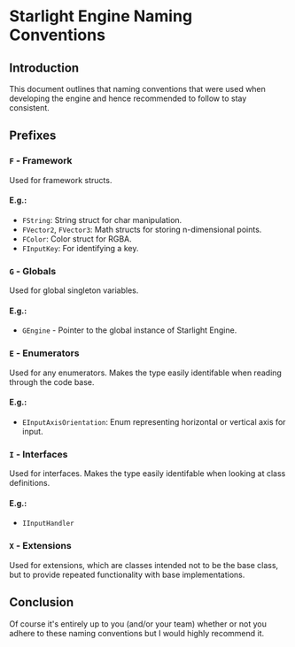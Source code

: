 # Starlight Engine Naming Conventions

## Introduction
This document outlines that naming conventions that were used when developing the engine and hence recommended to follow to stay consistent.

## Prefixes

### `F` - Framework
Used for framework structs.
#### E.g.:
* `FString`: String struct for char manipulation.
* `FVector2`, `FVector3`: Math structs for storing n-dimensional points.
* `FColor`: Color struct for RGBA.
* `FInputKey`: For identifying a key.

### `G` - Globals
Used for global singleton variables.
#### E.g.:
* `GEngine` - Pointer to the global instance of Starlight Engine.

### `E` - Enumerators
Used for any enumerators. Makes the type easily identifable when reading through the code base.
#### E.g.:
* `EInputAxisOrientation`: Enum representing horizontal or vertical axis for input.

### `I` - Interfaces
Used for interfaces. Makes the type easily identifable when looking at class definitions.
#### E.g.:
* `IInputHandler`

### `X` - Extensions
Used for extensions, which are classes intended not to be the base class, but to provide repeated functionality with base implementations.

## Conclusion
Of course it's entirely up to you (and/or your team) whether or not you adhere to these naming conventions but I would highly recommend it.
